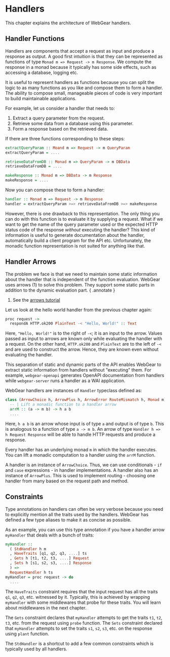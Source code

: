 # Handlers

This chapter explains the architecture of WebGear handlers.

## Handler Functions

Handlers are components that accept a request as input and produce a response as output. A good first intuition is that
they can be represented as functions of type `Monad m => Request -> m Response`. We compute the response in a monad
because it typically has some side effects, such as accessing a database, logging etc.

It is useful to represent handlers as functions because you can split the logic to as many functions as you like and
compose them to form a handler. The ability to compose small, manageable pieces of code is very important to build
maintainable applications.

For example, let us consider a handler that needs to:

1. Extract a query parameter from the request.
2. Retrieve some data from a database using this parameter.
3. Form a response based on the retrieved data.

If there are three functions corresponding to these steps:

```haskell
extractQueryParam :: Moand m => Request -> m QueryParam
extractQueryParam = ....

retrieveDataFromDB :: Monad m => QueryParam -> m DBData
retrieveDataFromDB = ....

makeResponse :: Monad m => DBData -> m Response
makeResponse = ....
```

Now you can compose these to form a handler:

```haskell
handler :: Monad m => Request -> m Response
handler = extractQueryParam >=> retrieveDataFromDB >=> makeResponse
```

However, there is one drawback to this representation. The only thing you can do with this function is to evaluate it by
supplying a request. What if we want to get the name of the query parameter used or the expected HTTP status code of the
response *without* executing the handler? This kind of information is useful to generate documentation about the
handler, automatically build a client program for the API etc. Unfortunately, the monadic function representation is not
suited for anything like that.

## Handler Arrows

The problem we face is that we need to maintain some static information about the handler that is independent of the
function evaluation. WebGear uses arrows (1) to solve this problem. They support some static parts in addition to the
dynamic evaluation part.
{ .annotate }


1. See the [arrows tutorial](../reference/arrows-tutorial.md)

Let us look at the hello world handler from the previous chapter again:

```haskell
proc request ->
  respondA HTTP.ok200 PlainText -< "Hello, World!" :: Text
```

Here, `"Hello, World!"` is to the right of `-<`; it is an input to the arrow. Values passed as input to arrows are known
only while evaluating the handler with a request. On the other hand, `HTTP.ok200` and `PlainText` are to the left of
`-<` and are used to construct the arrow. Hence, they are known even without evaluating the handler.

This separation of static and dynamic parts of the API enables WebGear to extract static information from handlers
without "executing" them. For example, `webgear-openapi` generates OpenAPI documentation from handlers while
`webgear-server` runs a handler as a WAI application.

WebGear handlers are instances of `Handler` typeclass defined as:

```haskell
class (ArrowChoice h, ArrowPlus h, ArrowError RouteMismatch h, Monad m) => Handler h m | h -> m where
  -- | Lift a monadic function to a handler arrow
  arrM :: (a -> m b) -> h a b
  ....
```

Here, `h a b` is an arrow whose input is of type `a` and output is of type `b`. This is analogous to a function of type
`a -> m b`. An arrow of type `Handler h => h Request Response` will be able to handle HTTP requests and produce a
response.

Every handler has an underlying monad `m` in which the handler executes. You can lift a monadic computation to a handler
using the `arrM` function.

A handler is an instance of `ArrowChoice`. Thus, we can use conditionals - `if` and `case` expressions - in handler
implementations. A handler also has an instance of `ArrowPlus`. This is used to implement routing - choosing one handler
from many based on the request path and method.

## Constraints

Type annotations on handlers can often be very verbose because you need to explicitly mention all the traits used by the
handlers. WebGear has defined a few type aliases to make it as concise as possible.

As an example, you can use this type annotation if you have a handler arrow `myHandler` that deals with a bunch of
traits:

```haskell
myHandler ::
  ( StdHandler h m
  , HaveTraits [q1, q2, q3, ....] ts
  , Gets h [t1, t2, t3, ....] Request
  , Sets h [s1, s2, s3, ....] Response
  ) =>
  RequestHandler h ts
myHandler = proc request -> do
  ....
```

The `HaveTraits` constraint requires that the input request has all the traits `q1`, `q2`, `q3`, etc. witnessed by
it. Typically, this is achieved by wrapping `myHandler` with some middlewares that probe for these traits. You will
learn about middlewares in the next chapter.

The `Gets` constraint declares that `myHandler` attempts to get the traits `t1`, `t2`, `t3`, etc. from the request using
`probe` function.  The `Sets` constraint declared that `myHandler` attempts to set the traits `s1`, `s2`, `s3`, etc. on
the response using `plant` function.

The `StdHandler` is a shortcut to add a few common constraints which is typically used by all handlers.
